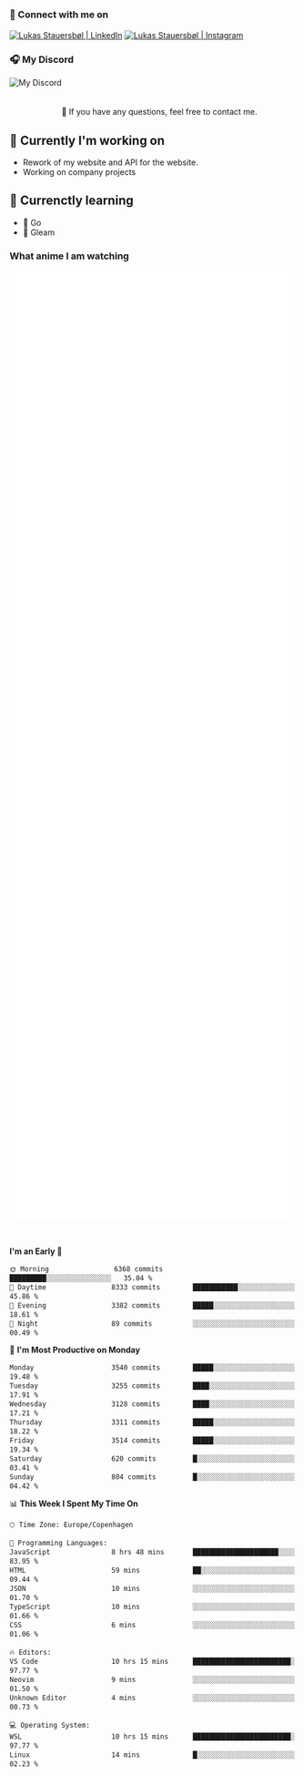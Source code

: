 ### 🔗 Connect with me on
<a href="https://www.instagram.com/lukas_stauersbol" target="_blank"><img align="center" src="https://raw.githubusercontent.com/stauersbol/stauersbol/main/images/instagram.svg" alt="Lukas Stauersbøl | LinkedIn" width="30px"/></a>
<a href="https://www.linkedin.com/in/lukas-stauersbol/" target="_blank"><img align="center" src="https://raw.githubusercontent.com/stauersbol/stauersbol/main/images/linkedin.svg" alt="Lukas Stauersbøl | Instagram" width="30px"/></a>

<p align="center">
 <h3>🎧 My Discord</h3>
 <img align="left" height="55px" src="https://discord.c99.nl/widget/theme-2/147806323323568128.png" alt="My Discord" />
</p>

<br/>
<br/>
<br/>
💬 If you have any questions, feel free to contact me.

## 🔭 Currently I'm working on
- Rework of my website and API for the website.
- Working on company projects
 
## 🌱 Currenctly learning
- 💙 Go
- 💜 Gleam

### What anime I am watching
<a href="https://anilist.co/user/slashiy/" align="center"><img align="center" width="500px" src="metrics.plugin.personal.anilist.svg" /></a>

<br/>

<!--START_SECTION:waka-->
**I'm an Early 🐤** 

```text
🌞 Morning                6368 commits        █████████░░░░░░░░░░░░░░░░   35.04 % 
🌆 Daytime                8333 commits        ███████████░░░░░░░░░░░░░░   45.86 % 
🌃 Evening                3382 commits        █████░░░░░░░░░░░░░░░░░░░░   18.61 % 
🌙 Night                  89 commits          ░░░░░░░░░░░░░░░░░░░░░░░░░   00.49 % 
```
📅 **I'm Most Productive on Monday** 

```text
Monday                   3540 commits        █████░░░░░░░░░░░░░░░░░░░░   19.48 % 
Tuesday                  3255 commits        ████░░░░░░░░░░░░░░░░░░░░░   17.91 % 
Wednesday                3128 commits        ████░░░░░░░░░░░░░░░░░░░░░   17.21 % 
Thursday                 3311 commits        █████░░░░░░░░░░░░░░░░░░░░   18.22 % 
Friday                   3514 commits        █████░░░░░░░░░░░░░░░░░░░░   19.34 % 
Saturday                 620 commits         █░░░░░░░░░░░░░░░░░░░░░░░░   03.41 % 
Sunday                   804 commits         █░░░░░░░░░░░░░░░░░░░░░░░░   04.42 % 
```


📊 **This Week I Spent My Time On** 

```text
🕑︎ Time Zone: Europe/Copenhagen

💬 Programming Languages: 
JavaScript               8 hrs 48 mins       █████████████████████░░░░   83.95 % 
HTML                     59 mins             ██░░░░░░░░░░░░░░░░░░░░░░░   09.44 % 
JSON                     10 mins             ░░░░░░░░░░░░░░░░░░░░░░░░░   01.70 % 
TypeScript               10 mins             ░░░░░░░░░░░░░░░░░░░░░░░░░   01.66 % 
CSS                      6 mins              ░░░░░░░░░░░░░░░░░░░░░░░░░   01.06 % 

🔥 Editors: 
VS Code                  10 hrs 15 mins      ████████████████████████░   97.77 % 
Neovim                   9 mins              ░░░░░░░░░░░░░░░░░░░░░░░░░   01.50 % 
Unknown Editor           4 mins              ░░░░░░░░░░░░░░░░░░░░░░░░░   00.73 % 

💻 Operating System: 
WSL                      10 hrs 15 mins      ████████████████████████░   97.77 % 
Linux                    14 mins             █░░░░░░░░░░░░░░░░░░░░░░░░   02.23 % 
```


<!--END_SECTION:waka-->

